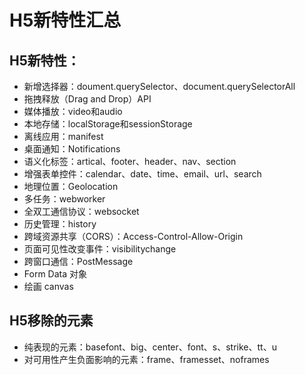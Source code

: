 # H5新特性汇总

## H5新特性：
* 新增选择器：doument.querySelector、document.querySelectorAll
* 拖拽释放（Drag and Drop）API
* 媒体播放：video和audio
* 本地存储：localStorage和sessionStorage
* 离线应用：manifest
* 桌面通知：Notifications
* 语义化标签：artical、footer、header、nav、section
* 增强表单控件：calendar、date、time、email、url、search
* 地理位置：Geolocation
* 多任务：webworker
* 全双工通信协议：websocket
* 历史管理：history
* 跨域资源共享（CORS）：Access-Control-Allow-Origin
* 页面可见性改变事件：visibilitychange
* 跨窗口通信：PostMessage
* Form Data 对象
* 绘画 canvas

## H5移除的元素
* 纯表现的元素：basefont、big、center、font、s、strike、tt、u
* 对可用性产生负面影响的元素：frame、framesset、noframes
